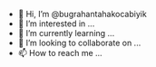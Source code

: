 - 👋 Hi, I’m @bugrahantahakocabiyik
- 👀 I’m interested in ...
- 🌱 I’m currently learning ...
- 💞️ I’m looking to collaborate on ...
- 📫 How to reach me ...

<!---
bugrahantahakocabiyik/bugrahantahakocabiyik is a ✨ special ✨ repository because its `README.md` (this file) appears on your GitHub profile.
You can click the Preview link to take a look at your changes.
--->
